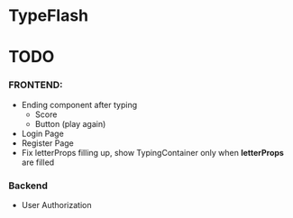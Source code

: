 # TypeFlash

# TODO

### FRONTEND: 
- Ending component after typing
  - Score
  - Button (play again)
- Login Page
- Register Page
- Fix letterProps filling up, show TypingContainer only when **letterProps** are filled

### Backend
- User Authorization